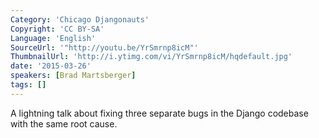 ```yaml
---
Category: 'Chicago Djangonauts'
Copyright: 'CC BY-SA'
Language: 'English'
SourceUrl: '"http://youtu.be/YrSmrnp8icM"'
ThumbnailUrl: 'http://i.ytimg.com/vi/YrSmrnp8icM/hqdefault.jpg'
date: '2015-03-26'
speakers: [Brad Martsberger]
tags: []
---
```

A lightning talk
about fixing three separate bugs in the Django codebase with the same
root cause.